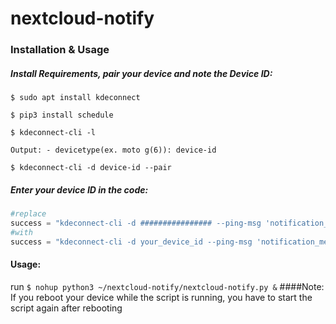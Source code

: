 # nextcloud-notify


### Installation & Usage

  ##### Install Requirements, pair your device and note the Device ID:

`$ sudo apt install kdeconnect`

`$ pip3 install schedule`

`$ kdeconnect-cli -l`

`Output: - devicetype(ex. moto g(6)): device-id`

`$ kdeconnect-cli -d device-id --pair`


##### Enter your device ID in the code:

```python
#replace
success = "kdeconnect-cli -d ################ --ping-msg 'notification_message'"
#with
success = "kdeconnect-cli -d your_device_id --ping-msg 'notification_message'"


```
#### Usage:
run `$ nohup python3 ~/nextcloud-notify/nextcloud-notify.py &`
####Note: If you reboot your device while the script is running, you have to start the script again after rebooting
